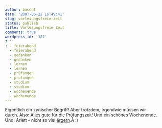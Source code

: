 ```yaml
---
author: bascht
date: '2007-06-22 16:49:41'
slug: vorlesungsfreie-zeit
status: publish
title: Vorlesungsfreie Zeit
comments: true
wordpress_id: '182'
? ''
: - feierabend
  - feierabend
  - gedanken
  - gedanken
  - lernen
  - lernen
  - prüfungen
  - prüfungen
  - studium
  - studium
  - wochenende
  - wochenende
---
```


Eigentlich ein zynischer Begriff! Aber trotzdem, irgendwie müssen
wir durch. Also: Alles gute für die Prüfungszeit! Und ein schönes
Wochenende. Und, Arlett - nicht so viel
[ärgern](http://zitrus.myblog.de/zitrus/art/175277816/).Â :)



